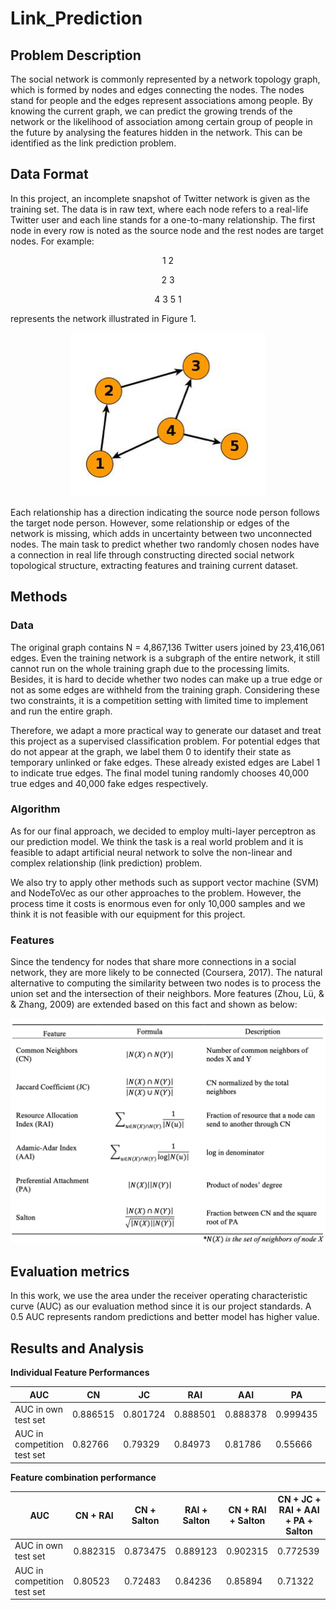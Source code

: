 # Link_Prediction
## Problem Description 
The social network is commonly represented by a network topology graph, which is formed by nodes and edges connecting the nodes. The nodes stand for people and the edges represent associations among people. By knowing the current graph, we can predict the growing trends of the network or the likelihood of association among certain group of people in the future by analysing the features hidden in the network. This can be identified as the link prediction problem.

## Data Format
In this project, an incomplete snapshot of Twitter network is given as the training set. The data is in raw text, where each node refers to a real-life Twitter user and each line stands for a one-to-many relationship. The first node in every row is noted as the source node and the rest nodes are target nodes. For example:

<p align="center">1 2</p>

<p align="center">2 3</p>

<p align="center">4 3 5 1</p>

represents the network illustrated in Figure 1.

<div align=center>
  
![Network diagram for the adjacency list example](https://github.com/gaoxiangyu369/Link_Prediction/blob/master/images/Screenshot%202018-12-10%2012.19.23.png)

</div>

Each relationship has a direction indicating the source node person follows the target node person. However, some relationship or edges of the network is missing, which adds in uncertainty between two unconnected nodes. The main task to predict whether two randomly chosen nodes have a connection in real life through constructing directed social network topological structure, extracting features and training current dataset.

## Methods

### Data
The original graph contains N = 4,867,136 Twitter users joined by 23,416,061 edges. Even the training network is a subgraph of the entire network, it still cannot run on the whole training graph due to the processing limits. Besides, it is hard to decide whether two nodes can make up a true edge or not as some edges are withheld from the training graph. Considering these two constraints, it is a competition setting with limited time to implement and run the entire graph.

Therefore, we adapt a more practical way to generate our dataset and treat this project as a supervised classification problem.
For potential edges that do not appear at the graph, we label them 0 to identify their state as temporary unlinked or fake edges. These already existed edges are Label 1 to indicate true edges. The final model tuning randomly chooses 40,000 true edges and 40,000 fake edges respectively.

### Algorithm
As for our final approach, we decided to employ multi-layer perceptron as our prediction model. We think the task is a real world problem and it is feasible to adapt artificial neural network to solve the non-linear and complex relationship (link prediction) problem. 

We also try to apply other methods such as support vector machine (SVM) and NodeToVec as our other approaches to the problem. However, the process time it costs is enormous even for only 10,000 samples and we think it is not feasible with our equipment for this project.

### Features
Since the tendency for nodes that share more connections in a social network, they are more likely to be connected (Coursera, 2017). The natural alternative to computing the similarity between two nodes is to process the union set and the intersection of their neighbors. More features (Zhou, Lü, & & Zhang, 2009) are extended based on this fact and shown as below:

<div align=center>
  
![Description of the Features](https://github.com/gaoxiangyu369/Link_Prediction/blob/master/images/Screenshot%202018-12-10%2012.44.36.png)

</div>

## Evaluation metrics
In this work, we use the area under the receiver operating characteristic curve (AUC) as our evaluation method since it is our project standards. A 0.5 AUC represents random predictions and better model has higher value.

## Results and Analysis

**Individual Feature Performances**

AUC | CN | JC | RAI | AAI | PA | Salton
------------ | ------------- | ------------- | ------------- | ------------- | ------------- | -------------
AUC in own test set | 0.886515 | 0.801724 | 0.888501 | 0.888378 | 0.999435 | 0.872503
AUC in competition test set | 0.82766 | 0.79329 | 0.84973 | 0.81786 | 0.55666 | 0.84283

**Feature combination performance**

AUC | CN + RAI | CN + Salton | RAI + Salton | CN + RAI + Salton | CN + JC + RAI + AAI + PA + Salton
------------ | ------------- | ------------- | ------------- | ------------- | -------------
AUC in own test set | 0.882315 | 0.873475 | 0.889123 | 0.902315 | 0.772539
AUC in competition test set | 0.80523 | 0.72483 | 0.84236 | 0.85894 | 0.71322

